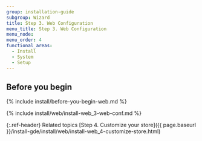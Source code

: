 ```yaml
---
group: installation-guide
subgroup: Wizard
title: Step 3. Web Configuration
menu_title: Step 3. Web Configuration
menu_node:
menu_order: 4
functional_areas:
  - Install
  - System
  - Setup
---
```


## Before you begin
{% include install/before-you-begin-web.md %}

{% include install/web/install-web_3-web-conf.md %}

{:.ref-header}
Related topics
[Step 4. Customize your store]({{ page.baseurl }}/install-gde/install/web/install-web_4-customize-store.html)
